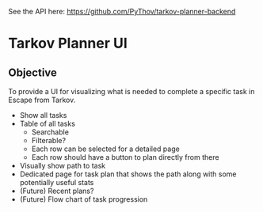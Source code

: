 See the API here: https://github.com/PyThov/tarkov-planner-backend

# Tarkov Planner UI

## Objective
To provide a UI for visualizing what is needed to complete a specific task in Escape from Tarkov.

- Show all tasks
- Table of all tasks
  - Searchable
  - Filterable?
  - Each row can be selected for a detailed page
  - Each row should have a button to plan directly from there
- Visually show path to task
- Dedicated page for task plan that shows the path along with some potentially useful stats
- (Future) Recent plans?
- (Future) Flow chart of task progression
